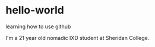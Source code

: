 # hello-world
learning how to use github

I'm a 21 year old nomadic IXD student at Sheridan College.
